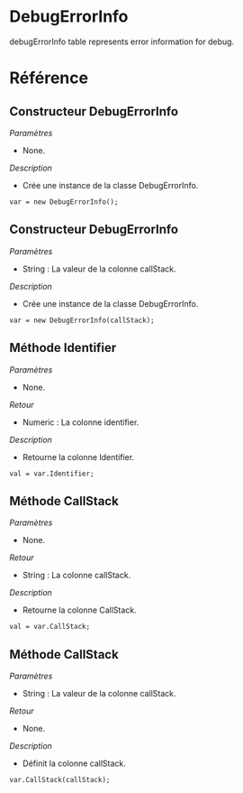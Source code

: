# DebugErrorInfo
debugErrorInfo table represents error information for debug.

# Référence
## Constructeur DebugErrorInfo
*Paramètres*
* None.

*Description*
* Crée une instance de la classe DebugErrorInfo.
```
var = new DebugErrorInfo();
```

## Constructeur DebugErrorInfo
*Paramètres*
* String : La valeur de la colonne callStack.

*Description*
* Crée une instance de la classe DebugErrorInfo.
```
var = new DebugErrorInfo(callStack);
```

## Méthode Identifier
*Paramètres*
* None.

*Retour*
* Numeric : La colonne identifier.

*Description*
* Retourne la colonne Identifier.
```
val = var.Identifier;
```

## Méthode CallStack
*Paramètres*
* None.

*Retour*
* String : La colonne callStack.

*Description*
* Retourne la colonne CallStack.
```
val = var.CallStack;
```

## Méthode CallStack
*Paramètres*
* String : La valeur de la colonne callStack.

*Retour*
* None.

*Description*
* Définit la colonne callStack.
```
var.CallStack(callStack);
```
